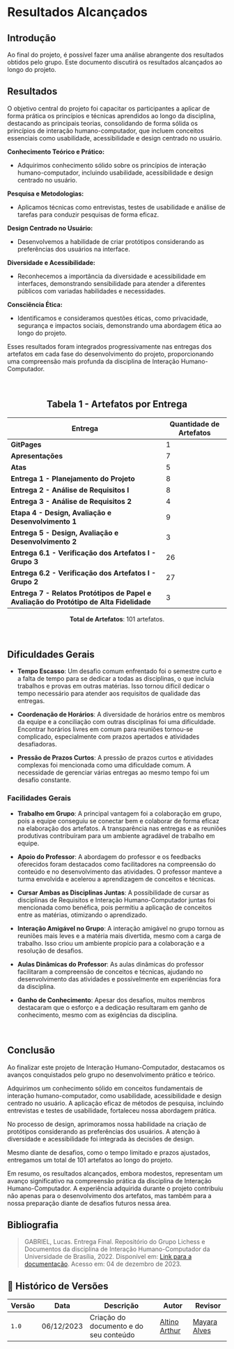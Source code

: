 # Resultados Alcançados

## Introdução
Ao final do projeto, é possível fazer uma análise abrangente dos resultados obtidos pelo grupo. Este documento discutirá os resultados alcançados ao longo do projeto.

## Resultados

O objetivo central do projeto foi capacitar os participantes a aplicar de forma prática os princípios e técnicas aprendidos ao longo da disciplina, destacando as principais teorias, consolidando de forma sólida os princípios de interação humano-computador, que incluem conceitos essenciais como usabilidade, acessibilidade e design centrado no usuário.

**Conhecimento Teórico e Prático:**

   - Adquirimos conhecimento sólido sobre os princípios de interação humano-computador, incluindo usabilidade, acessibilidade e design centrado no usuário.

   **Pesquisa e Metodologias:**
   
   - Aplicamos técnicas como entrevistas, testes de usabilidade e análise de tarefas para conduzir pesquisas de forma eficaz.

**Design Centrado no Usuário:**

   - Desenvolvemos a habilidade de criar protótipos considerando as preferências dos usuários na interface.

**Diversidade e Acessibilidade:**

   - Reconhecemos a importância da diversidade e acessibilidade em interfaces, demonstrando sensibilidade para atender a diferentes públicos com variadas habilidades e necessidades.

**Consciência Ética:**

   - Identificamos e consideramos questões éticas, como privacidade, segurança e impactos sociais, demonstrando uma abordagem ética ao longo do projeto.

Esses resultados foram integrados progressivamente nas entregas dos artefatos em cada fase do desenvolvimento do projeto, proporcionando uma compreensão mais profunda da disciplina de Interação Humano-Computador.

<br>

<center>

##  **Tabela 1** - Artefatos por Entrega 

| Entrega                                           | Quantidade de Artefatos |
|---------------------------------------------------|--------------------------|
| **GitPages**                                      | 1                        |
| **Apresentações**                                 | 7                        |
| **Atas**                                          | 5                        |
| **Entrega 1 - Planejamento do Projeto**            | 8                        |
| **Entrega 2 - Análise de Requisitos I**            | 8                        |
| **Entrega 3 - Análise de Requisitos 2**            | 4                        |
| **Etapa 4 - Design, Avaliação e Desenvolvimento 1**| 9                        |
| **Entrega 5 - Design, Avaliação e Desenvolvimento 2**| 3                      |
| **Entrega 6.1 - Verificação dos Artefatos I - Grupo 3**| 26                    |
| **Entrega 6.2 - Verificação dos Artefatos I - Grupo 2**| 27                    |
| **Entrega 7 - Relatos Protótipos de Papel e Avaliação do Protótipo de Alta Fidelidade**| 3 |

**Total de Artefatos**: 101 artefatos.

</center>

<br>

## Dificuldades Gerais

- **Tempo Escasso**: Um desafio comum enfrentado foi o semestre curto e a falta de tempo para se dedicar a todas as disciplinas, o que incluía trabalhos e provas em outras matérias. Isso tornou difícil dedicar o tempo necessário para atender aos requisitos de qualidade das entregas.

- **Coordenação de Horários**: A diversidade de horários entre os membros da equipe e a conciliação com outras disciplinas foi uma dificuldade. Encontrar horários livres em comum para reuniões tornou-se complicado, especialmente com prazos apertados e atividades desafiadoras.

- **Pressão de Prazos Curtos**: A pressão de prazos curtos e atividades complexas foi mencionada como uma dificuldade comum. A necessidade de gerenciar várias entregas ao mesmo tempo foi um desafio constante.

### Facilidades Gerais

- **Trabalho em Grupo**: A principal vantagem foi a colaboração em grupo, pois a equipe conseguiu se conectar bem e colaborar de forma eficaz na elaboração dos artefatos. A transparência nas entregas e as reuniões produtivas contribuíram para um ambiente agradável de trabalho em equipe.

- **Apoio do Professor**: A abordagem do professor e os feedbacks oferecidos foram destacados como facilitadores na compreensão do conteúdo e no desenvolvimento das atividades. O professor manteve a turma envolvida e acelerou a aprendizagem de conceitos e técnicas.

- **Cursar Ambas as Disciplinas Juntas**: A possibilidade de cursar as disciplinas de Requisitos e Interação Humano-Computador juntas foi mencionada como benéfica, pois permitiu a aplicação de conceitos entre as matérias, otimizando o aprendizado.

- **Interação Amigável no Grupo**: A interação amigável no grupo tornou as reuniões mais leves e a matéria mais divertida, mesmo com a carga de trabalho. Isso criou um ambiente propício para a colaboração e a resolução de desafios.

- **Aulas Dinâmicas do Professor**: As aulas dinâmicas do professor facilitaram a compreensão de conceitos e técnicas, ajudando no desenvolvimento das atividades e possivelmente em experiências fora da disciplina.

- **Ganho de Conhecimento**: Apesar dos desafios, muitos membros destacaram que o esforço e a dedicação resultaram em ganho de conhecimento, mesmo com as exigências da disciplina.

<br>

## Conclusão

Ao finalizar este projeto de Interação Humano-Computador, destacamos os avanços conquistados pelo grupo no desenvolvimento prático e teórico.

Adquirimos um conhecimento sólido em conceitos fundamentais de interação humano-computador, como usabilidade, acessibilidade e design centrado no usuário. A aplicação eficaz de métodos de pesquisa, incluindo entrevistas e testes de usabilidade, fortaleceu nossa abordagem prática.

No processo de design, aprimoramos nossa habilidade na criação de protótipos considerando as preferências dos usuários. A atenção à diversidade e acessibilidade foi integrada às decisões de design.

Mesmo diante de desafios, como o tempo limitado e prazos ajustados, entregamos um total de 101 artefatos ao longo do projeto.

Em resumo, os resultados alcançados, embora modestos, representam um avanço significativo na compreensão prática da disciplina de Interação Humano-Computador. A experiência adquirida durante o projeto contribuiu não apenas para o desenvolvimento dos artefatos, mas também para a nossa preparação diante de desafios futuros nessa área.

## Bibliografia
> GABRIEL, Lucas. Entrega Final. Repositório do Grupo Lichess e Documentos da disciplina de Interação Humano-Computador da Universidade de Brasília, 2022. Disponível em: [Link para a documentação](https://interacao-humano-computador.github.io/2022.2-Lichess/entrega_final/#sintese-das-avaliacoes). Acesso em: 04 de dezembro de 2023.

## 📑 Histórico de Versões

| Versão | Data | Descrição | Autor | Revisor |
|--------|------|------------|------|---------|
| `1.0` | 06/12/2023 | Criação do documento e do seu conteúdo |  [Altino Arthur](https://github.com/arthurrochamoreira)| [Mayara Alves](https://github.com/Mayara-tech) |
